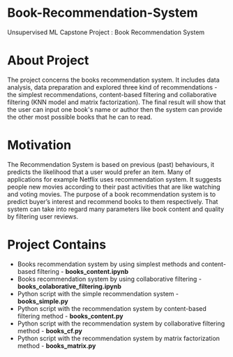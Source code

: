 # Book-Recommendation-System
Unsupervised ML Capstone Project : Book Recommendation System
# About Project
The project concerns the books recommendation system. It includes data analysis, data preparation and explored three kind of recommendations - the simplest recommendations, content-based filtering and collaborative filtering (KNN model and matrix factorization). The final result will show that the user can input one book's name or author then the system can provide the other most possible books that he can to read.
# Motivation
The Recommendation System is based on previous (past) behaviours, it predicts the likelihood that a user would prefer an item. Many of applications for example Netflix uses recommendation system. It suggests people new movies according to their past activities that are like watching and voting movies. The purpose of a book recommendation system is to predict buyer’s interest and recommend books to them respectively. That system can take into regard many parameters like book content and quality by filtering user reviews.
# Project Contains
* Books recommendation system by using simplest methods and content-based filtering - **books_content.ipynb**
* Books recommendation system by using collaborative filtering - **books_colaborative_filtering.ipynb**
* Python script with the simple recommendation system - **books_simple.py**
* Python script with the recommendation system by content-based filtering method - **books_content.py**
* Python script with the recommendation system by collaborative filtering method - **books_cf.py**
* Python script with the recommendation system by matrix factorization method - **books_matrix.py**
